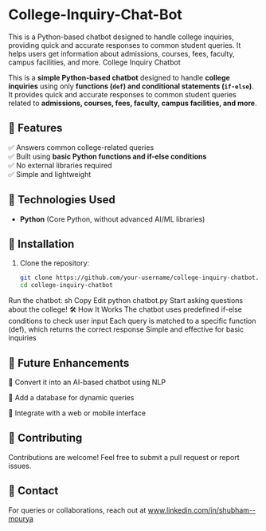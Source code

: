 # College-Inquiry-Chat-Bot
This is a Python-based chatbot designed to handle college inquiries, providing quick and accurate responses to common student queries. It helps users get information about admissions, courses, fees, faculty, campus facilities, and more.
College Inquiry Chatbot  

This is a **simple Python-based chatbot** designed to handle **college inquiries** using only **functions (`def`) and conditional statements (`if-else`)**. It provides quick and accurate responses to common student queries related to **admissions, courses, fees, faculty, campus facilities, and more**.  

## 🚀 Features  
✅ Answers common college-related queries  
✅ Built using **basic Python functions and if-else conditions**  
✅ No external libraries required  
✅ Simple and lightweight  

## 🔧 Technologies Used  
- **Python** (Core Python, without advanced AI/ML libraries)  

## 📌 Installation  
1. Clone the repository:  
   ```sh
   git clone https://github.com/your-username/college-inquiry-chatbot.git
   cd college-inquiry-chatbot
Run the chatbot:
sh
Copy
Edit
python chatbot.py
Start asking questions about the college!
🛠 How It Works
The chatbot uses predefined if-else conditions to check user input
Each query is matched to a specific function (def), which returns the correct response
Simple and effective for basic inquiries

## 📌 Future Enhancements

🔹 Convert it into an AI-based chatbot using NLP

🔹 Add a database for dynamic queries

🔹 Integrate with a web or mobile interface

## 🤝 Contributing

Contributions are welcome! Feel free to submit a pull request or report issues.

## 📩 Contact
For queries or collaborations, reach out at www.linkedin.com/in/shubham--mourya
